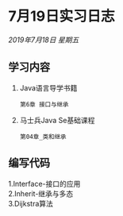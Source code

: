 # 7月19日实习日志  
*2019年7月18日 星期五*  
## 学习内容  
1. Java语言导学书籍  
	```
	第6章 接口与继承
	```   
2. 马士兵Java Se基础课程  
   	```
	第04章_类和继承
	``` 
## 编写代码  
1.Interface-接口的应用  
2.Inherit-继承与多态  
3.Dijkstra算法